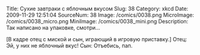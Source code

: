 Title: Сухие завтраки с яблочным вкусом 
Slug: 38 
Category: xkcd 
Date: 2009-11-29 12:51:04 
SourceNum: 38 
Image: /comics/0038.png 
MicroImage: /comics/0038_micro.png 
MiniImage: /comics/0038_mini.png 
Description: Так написано на упаковке, смотри...
 

[В кадре отец с миской и сын, играющий в игровую приставку.]
Отец: Эй, у них не яблочный вкус!
Сын: Отъебись, пап.
